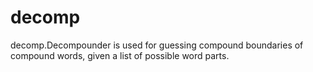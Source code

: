 # decomp
decomp.Decompounder is used for guessing compound boundaries of compound words, given a list of possible word parts.
